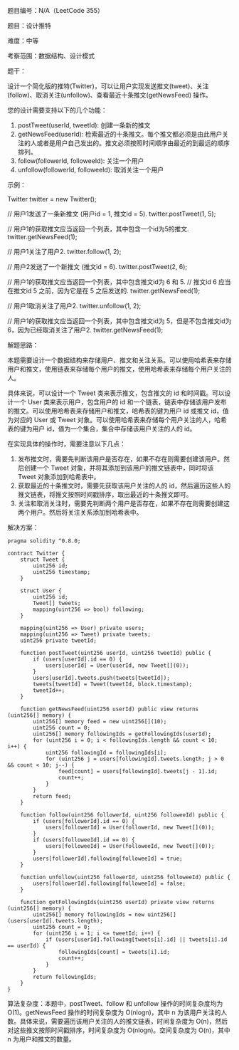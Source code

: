 题目编号：N/A（LeetCode 355）

题目：设计推特

难度：中等

考察范围：数据结构、设计模式

题干：

设计一个简化版的推特(Twitter)，可以让用户实现发送推文(tweet)、关注(follow)、取消关注(unfollow)、查看最近十条推文(getNewsFeed) 操作。

您的设计需要支持以下的几个功能：

1. postTweet(userId, tweetId): 创建一条新的推文
2. getNewsFeed(userId): 检索最近的十条推文。每个推文都必须是由此用户关注的人或者是用户自己发出的。推文必须按照时间顺序由最近的到最远的顺序排列。
3. follow(followerId, followeeId): 关注一个用户
4. unfollow(followerId, followeeId): 取消关注一个用户

示例：

Twitter twitter = new Twitter();

// 用户1发送了一条新推文 (用户id = 1, 推文id = 5).
twitter.postTweet(1, 5);

// 用户1的获取推文应当返回一个列表，其中包含一个id为5的推文.
twitter.getNewsFeed(1);

// 用户1关注了用户2.
twitter.follow(1, 2);

// 用户2发送了一个新推文 (推文id = 6).
twitter.postTweet(2, 6);

// 用户1的获取推文应当返回一个列表，其中包含推文id为 6 和 5.
// 推文id 6 应当在推文id 5 之前，因为它是在 5 之后发送的.
twitter.getNewsFeed(1);

// 用户1取消关注了用户2.
twitter.unfollow(1, 2);

// 用户1的获取推文应当返回一个列表，其中包含推文id为 5，但是不包含推文id为 6，因为已经取消关注了用户2.
twitter.getNewsFeed(1);

解题思路：

本题需要设计一个数据结构来存储用户、推文和关注关系。可以使用哈希表来存储用户和推文，使用链表来存储每个用户的推文，使用哈希表来存储每个用户关注的人。

具体来说，可以设计一个 Tweet 类来表示推文，包含推文的 id 和时间戳。可以设计一个 User 类来表示用户，包含用户的 id 和一个链表，链表中存储该用户发布的推文。可以使用哈希表来存储用户和推文，哈希表的键为用户 id 或推文 id，值为对应的 User 或 Tweet 对象。可以使用哈希表来存储每个用户关注的人，哈希表的键为用户 id，值为一个集合，集合中存储该用户关注的人的 id。

在实现具体的操作时，需要注意以下几点：

1. 发布推文时，需要先判断该用户是否存在，如果不存在则需要创建该用户。然后创建一个 Tweet 对象，并将其添加到该用户的推文链表中，同时将该 Tweet 对象添加到哈希表中。
2. 获取最近的十条推文时，需要先获取该用户关注的人的 id，然后遍历这些人的推文链表，将推文按照时间戳排序，取出最近的十条推文即可。
3. 关注和取消关注时，需要先判断两个用户是否存在，如果不存在则需要创建这两个用户。然后将关注关系添加到哈希表中。

解决方案：

```solidity
pragma solidity ^0.8.0;

contract Twitter {
    struct Tweet {
        uint256 id;
        uint256 timestamp;
    }

    struct User {
        uint256 id;
        Tweet[] tweets;
        mapping(uint256 => bool) following;
    }

    mapping(uint256 => User) private users;
    mapping(uint256 => Tweet) private tweets;
    uint256 private tweetId;

    function postTweet(uint256 userId, uint256 tweetId) public {
        if (users[userId].id == 0) {
            users[userId] = User(userId, new Tweet[](0));
        }
        users[userId].tweets.push(tweets[tweetId]);
        tweets[tweetId] = Tweet(tweetId, block.timestamp);
        tweetId++;
    }

    function getNewsFeed(uint256 userId) public view returns (uint256[] memory) {
        uint256[] memory feed = new uint256[](10);
        uint256 count = 0;
        uint256[] memory followingIds = getFollowingIds(userId);
        for (uint256 i = 0; i < followingIds.length && count < 10; i++) {
            uint256 followingId = followingIds[i];
            for (uint256 j = users[followingId].tweets.length; j > 0 && count < 10; j--) {
                feed[count] = users[followingId].tweets[j - 1].id;
                count++;
            }
        }
        return feed;
    }

    function follow(uint256 followerId, uint256 followeeId) public {
        if (users[followerId].id == 0) {
            users[followerId] = User(followerId, new Tweet[](0));
        }
        if (users[followeeId].id == 0) {
            users[followeeId] = User(followeeId, new Tweet[](0));
        }
        users[followerId].following[followeeId] = true;
    }

    function unfollow(uint256 followerId, uint256 followeeId) public {
        users[followerId].following[followeeId] = false;
    }

    function getFollowingIds(uint256 userId) private view returns (uint256[] memory) {
        uint256[] memory followingIds = new uint256[](users[userId].tweets.length);
        uint256 count = 0;
        for (uint256 i = 1; i <= tweetId; i++) {
            if (users[userId].following[tweets[i].id] || tweets[i].id == userId) {
                followingIds[count] = tweets[i].id;
                count++;
            }
        }
        return followingIds;
    }
}
```

算法复杂度：本题中，postTweet、follow 和 unfollow 操作的时间复杂度均为 O(1)。getNewsFeed 操作的时间复杂度为 O(nlogn)，其中 n 为该用户关注的人数。具体来说，需要遍历该用户关注的人的推文链表，时间复杂度为 O(n)，然后对这些推文按照时间戳排序，时间复杂度为 O(nlogn)。空间复杂度为 O(n)，其中 n 为用户和推文的数量。